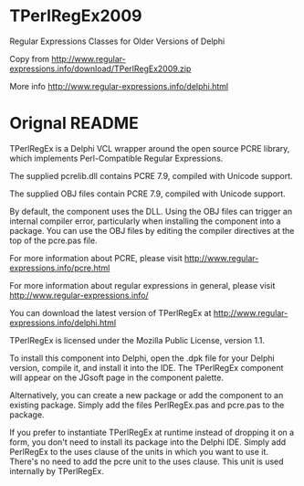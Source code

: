 # TPerlRegEx2009
Regular Expressions Classes for Older Versions of Delphi

Copy from http://www.regular-expressions.info/download/TPerlRegEx2009.zip

More info http://www.regular-expressions.info/delphi.html

# Orignal README

TPerlRegEx is a Delphi VCL wrapper around the open source PCRE library, which implements Perl-Compatible Regular Expressions.

The supplied pcrelib.dll contains PCRE 7.9, compiled with Unicode support.

The supplied OBJ files contain PCRE 7.9, compiled with Unicode support.

By default, the component uses the DLL.  Using the OBJ files can trigger an internal compiler error, particularly when installing the component into a package.  You can use the OBJ files by editing the compiler directives at the top of the pcre.pas file.

For more information about PCRE, please visit http://www.regular-expressions.info/pcre.html

For more information about regular expressions in general, please visit http://www.regular-expressions.info/

You can download the latest version of TPerlRegEx at http://www.regular-expressions.info/delphi.html

TPerlRegEx is licensed under the Mozilla Public License, version 1.1.

To install this component into Delphi, open the .dpk file for your Delphi version, compile it, and install it into the IDE.  The TPerlRegEx component will appear on the JGsoft page in the component palette.

Alternatively, you can create a new package or add the component to an existing package.  Simply add the files PerlRegEx.pas and pcre.pas to the package.

If you prefer to instantiate TPerlRegEx at runtime instead of dropping it on a form, you don't need to install its package into the Delphi IDE.  Simply add PerlRegEx to the uses clause of the units in which you want to use it.  There's no need to add the pcre unit to the uses clause.  This unit is used internally by TPerlRegEx.
